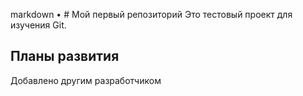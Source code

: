 markdown
• # Мой первый репозиторий
Это тестовый проект для изучения Git.
## Планы развития
Добавлено другим разработчиком
